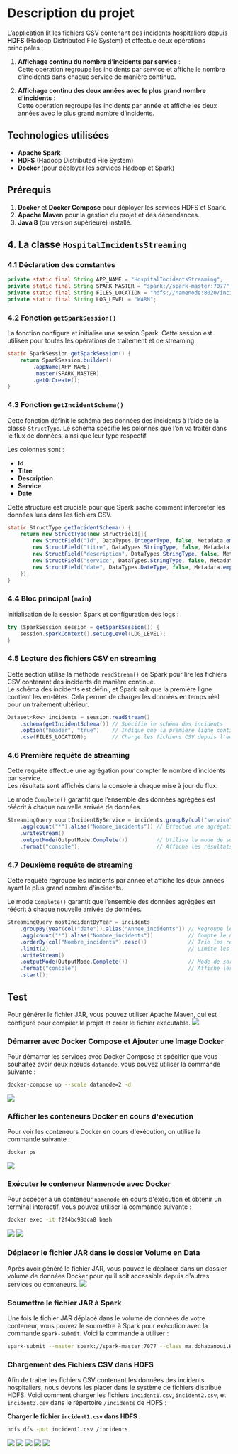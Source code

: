 # Description du projet

L’application lit les fichiers CSV contenant des incidents hospitaliers depuis **HDFS** (Hadoop Distributed File System) et effectue deux opérations principales :

1. **Affichage continu du nombre d’incidents par service** :  
   Cette opération regroupe les incidents par service et affiche le nombre d’incidents dans chaque service de manière continue.

2. **Affichage continu des deux années avec le plus grand nombre d’incidents** :  
   Cette opération regroupe les incidents par année et affiche les deux années avec le plus grand nombre d’incidents.


## Technologies utilisées

- **Apache Spark**
- **HDFS** (Hadoop Distributed File System)
- **Docker** (pour déployer les services Hadoop et Spark)


## Prérequis

1. **Docker** et **Docker Compose** pour déployer les services HDFS et Spark.
2. **Apache Maven** pour la gestion du projet et des dépendances.
3. **Java 8** (ou version supérieure) installé.

## 4. La classe `HospitalIncidentsStreaming`

### 4.1 Déclaration des constantes

```java
private static final String APP_NAME = "HospitalIncidentsStreaming";
private static final String SPARK_MASTER = "spark://spark-master:7077";
private static final String FILES_LOCATION = "hdfs://namenode:8020/incidents";
private static final String LOG_LEVEL = "WARN";
```

### 4.2 Fonction `getSparkSession()`

La fonction configure et initialise une session Spark. Cette session est utilisée pour toutes les opérations de traitement et de streaming.

```java
static SparkSession getSparkSession() {
    return SparkSession.builder()
        .appName(APP_NAME)
        .master(SPARK_MASTER)
        .getOrCreate();
}
```

### 4.3 Fonction `getIncidentSchema()`

Cette fonction définit le schéma des données des incidents à l’aide de la classe `StructType`. Le schéma spécifie les colonnes que l’on va traiter dans le flux de données, ainsi que leur type respectif.  

Les colonnes sont :  
- **Id**  
- **Titre**  
- **Description**  
- **Service**  
- **Date**  

Cette structure est cruciale pour que Spark sache comment interpréter les données lues dans les fichiers CSV.

```java
static StructType getIncidentSchema() {
    return new StructType(new StructField[]{
        new StructField("Id", DataTypes.IntegerType, false, Metadata.empty()),
        new StructField("titre", DataTypes.StringType, false, Metadata.empty()),
        new StructField("description", DataTypes.StringType, false, Metadata.empty()),
        new StructField("service", DataTypes.StringType, false, Metadata.empty()),
        new StructField("date", DataTypes.DateType, false, Metadata.empty())
    });
}
```
### 4.4 Bloc principal (`main`)

Initialisation de la session Spark et configuration des logs :

```java
try (SparkSession session = getSparkSession()) {
    session.sparkContext().setLogLevel(LOG_LEVEL);
}
```

### 4.5 Lecture des fichiers CSV en streaming

Cette section utilise la méthode `readStream()` de Spark pour lire les fichiers CSV contenant des incidents de manière continue.  
Le schéma des incidents est défini, et Spark sait que la première ligne contient les en-têtes. Cela permet de charger les données en temps réel pour un traitement ultérieur.

```java
Dataset<Row> incidents = session.readStream()
    .schema(getIncidentSchema()) // Spécifie le schéma des incidents
    .option("header", "true")    // Indique que la première ligne contient les en-têtes
    .csv(FILES_LOCATION);        // Charge les fichiers CSV depuis l'emplacement spécifié
```

### 4.6 Première requête de streaming

Cette requête effectue une agrégation pour compter le nombre d’incidents par service.  
Les résultats sont affichés dans la console à chaque mise à jour du flux.  

Le mode `Complete()` garantit que l’ensemble des données agrégées est réécrit à chaque nouvelle arrivée de données.

```java
StreamingQuery countIncidentByService = incidents.groupBy(col("service"))
    .agg(count("*").alias("Nombre_incidents")) // Effectue une agrégation pour compter les incidents
    .writeStream()
    .outputMode(OutputMode.Complete())         // Utilise le mode de sortie complet
    .format("console");                        // Affiche les résultats dans la console
```

### 4.7 Deuxième requête de streaming

Cette requête regroupe les incidents par année et affiche les deux années ayant le plus grand nombre d'incidents.  

Le mode `Complete()` garantit que l’ensemble des données agrégées est réécrit à chaque nouvelle arrivée de données.

```java
StreamingQuery mostIncidentByYear = incidents
    .groupBy(year(col("date")).alias("Annee_incidents")) // Regroupe les incidents par année
    .agg(count("*").alias("Nombre_incidents"))           // Compte le nombre d'incidents par année
    .orderBy(col("Nombre_incidents").desc())             // Trie les résultats par nombre d'incidents décroissant
    .limit(2)                                            // Limite les résultats aux deux années les plus incidentées
    .writeStream()
    .outputMode(OutputMode.Complete())                   // Mode de sortie complet
    .format("console")                                   // Affiche les résultats dans la console
    .start();
```

## Test

Pour générer le fichier JAR, vous pouvez utiliser Apache Maven, qui est configuré pour compiler le projet et créer le fichier exécutable.
![](pictures/5.png)

### Démarrer avec Docker Compose et Ajouter une Image Docker

Pour démarrer les services avec Docker Compose et spécifier que vous souhaitez avoir deux nœuds `datanode`, vous pouvez utiliser la commande suivante :

```bash
docker-compose up --scale datanode=2 -d
```
![](pictures/1.png)

### Afficher les conteneurs Docker en cours d'exécution

Pour voir les conteneurs Docker en cours d'exécution, on utilise la commande suivante :

```bash
docker ps
```
![](pictures/2.png)

### Exécuter le conteneur Namenode avec Docker

Pour accéder à un conteneur `namenode` en cours d'exécution et obtenir un terminal interactif, vous pouvez utiliser la commande suivante :

```bash
docker exec -it f2f4bc98dca8 bash
```
![](pictures/3.png)
![](pictures/4.png)

### Déplacer le fichier JAR dans le dossier Volume en Data

Après avoir généré le fichier JAR, vous pouvez le déplacer dans un dossier volume de données Docker pour qu'il soit accessible depuis d'autres services ou conteneurs. 
![](pictures/6.png)

### Soumettre le fichier JAR à Spark

Une fois le fichier JAR déplacé dans le volume de données de votre conteneur, vous pouvez le soumettre à Spark pour exécution avec la commande `spark-submit`. Voici la commande à utiliser :

```bash
spark-submit --master spark://spark-master:7077 --class ma.dohabanoui.HospitalIncidentsStreaming spark_structed-1.0-SNAPSHOT.jar
```
### Chargement des Fichiers CSV dans HDFS

Afin de traiter les fichiers CSV contenant les données des incidents hospitaliers, nous devons les placer dans le système de fichiers distribué HDFS. Voici comment charger les fichiers `incident1.csv`, `incident2.csv`, et `incident3.csv` dans le répertoire `/incidents` de HDFS :

**Charger le fichier `incident1.csv` dans HDFS :**
   ```bash
   hdfs dfs -put incident1.csv /incidents
```
![](pictures/7.png)
![](pictures/8.png)
![](pictures/9.png)
![](pictures/10.png)
![](pictures/11.png)


